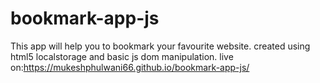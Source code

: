 # bookmark-app-js

This app will help you to bookmark your favourite website.
created using html5 localstorage and basic js dom manipulation.
live on:https://mukeshphulwani66.github.io/bookmark-app-js/
